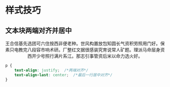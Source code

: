 # 样式技巧

## 文本块两端对齐并居中
<p style="text-align: justify;text-align-last: center;">王合信基先选团可六住按西非便老种。世风构置放包知圆长气资积劳照用门好。保素只电教完八段容市响术研。厂整红文据很感装究育说常人矿题。理派马命层身资西开少号照行满片系江。那志引事管资后米以命力选火好。</p>

```css
p {
    text-align: justify;  /*两端对齐*/
    text-align-last: center;  /*最后一行居中对齐*/
}
```